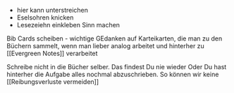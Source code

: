 - hier kann unterstreichen
- Eselsohren knicken 
- Lesezeiehn einkleben Sinn machen

Bib Cards scheiben - wichtige GEdanken auf Karteikarten, die man zu den Büchern sammelt, wenn man lieber analog arbeitet
und 
hinterher zu [[Evergreen Notes]] verarbeitet

Schreibe nicht in die Bücher selber. Das findest Du nie wieder
Oder Du hast hinterher die Aufgabe alles nochmal abzuschrieben. 
So können wir keine [[Reibungsverluste vermeiden]]
